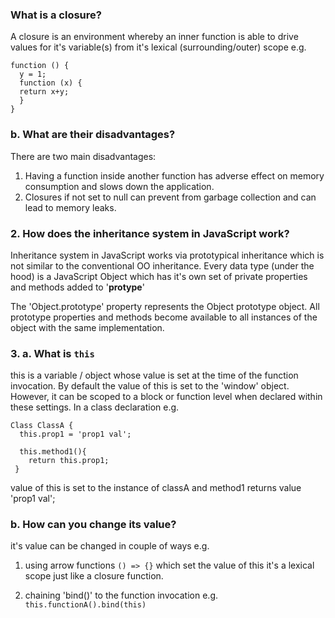 ### What is a closure?

A closure is an environment whereby an inner function is able to drive values for it's variable(s) from it's lexical (surrounding/outer) scope e.g.

```JS
function () { 
  y = 1;
  function (x) {
  return x+y;
  }
}
```

### b. What are their disadvantages?

There are two main disadvantages:

1. Having a function inside another function has adverse effect on memory consumption and slows down the application.
2. Closures if not set to null can prevent from garbage collection and can lead to memory leaks.

### 2. How does the inheritance system in JavaScript work?

Inheritance system in JavaScript works via prototypical inheritance which is not similar to the conventional OO inheritance.
Every data type (under the hood) is a JavaScript Object which has it's own set of private properties and methods added to '__protype__'

The 'Object.prototype' property represents the Object prototype object.
All prototype properties and methods become available to all instances of the object with the same implementation.

### 3.  a. What is `this`

this is a variable / object whose value is set at the time of the function invocation. 
By default the value of this is set to the 'window' object. However, it can be scoped to a block or function level when
declared within these settings. 
In a class declaration e.g. 

``` 
Class ClassA { 
  this.prop1 = 'prop1 val';

  this.method1(){
    return this.prop1;
 }
```
value of this is set to the instance of classA and method1 returns value 'prop1 val';

### b. How can you change its value?

it's value can be changed in couple of ways e.g.

1. using arrow functions ```() => {}```
which set the value of this it's a lexical scope just like a closure function.

2. chaining 'bind()' to the function invocation e.g. 
    ``` this.functionA().bind(this) ```
    



